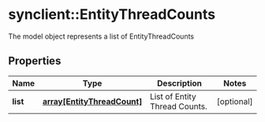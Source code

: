 # synclient::EntityThreadCounts

The model object represents a list of EntityThreadCounts
## Properties
Name | Type | Description | Notes
------------ | ------------- | ------------- | -------------
**list** | [**array[EntityThreadCount]**](EntityThreadCount.md) | List of Entity Thread Counts. | [optional] 



